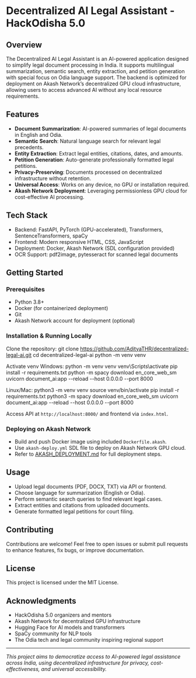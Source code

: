 # Decentralized AI Legal Assistant - HackOdisha 5.0

## Overview
The Decentralized AI Legal Assistant is an AI-powered application designed to simplify legal document processing in India. It supports multilingual summarization, semantic search, entity extraction, and petition generation with special focus on Odia language support. The backend is optimized for deployment on Akash Network’s decentralized GPU cloud infrastructure, allowing users to access advanced AI without any local resource requirements.

## Features
- **Document Summarization**: AI-powered summaries of legal documents in English and Odia.
- **Semantic Search**: Natural language search for relevant legal precedents.
- **Entity Extraction**: Extract legal entities, citations, dates, and amounts.
- **Petition Generation**: Auto-generate professionally formatted legal petitions.
- **Privacy-Preserving**: Documents processed on decentralized infrastructure without retention.
- **Universal Access**: Works on any device, no GPU or installation required.
- **Akash Network Deployment**: Leveraging permissionless GPU cloud for cost-effective AI processing.

## Tech Stack
- Backend: FastAPI, PyTorch (GPU-accelerated), Transformers, SentenceTransformers, spaCy
- Frontend: Modern responsive HTML, CSS, JavaScript
- Deployment: Docker, Akash Network (SDL configuration provided)
- OCR Support: pdf2image, pytesseract for scanned legal documents

## Getting Started

### Prerequisites
- Python 3.8+
- Docker (for containerized deployment)
- Git
- Akash Network account for deployment (optional)

### Installation & Running Locally
Clone the repository:
git clone https://github.com/AdityaTHR/decentralized-legal-ai.git
cd decentralized-legal-ai
python -m venv venv


Activate venv
Windows:
python -m venv venv
venv\Scripts\activate
pip install -r requirements.txt
python -m spacy download en_core_web_sm
uvicorn document_ai:app --reload --host 0.0.0.0 --port 8000


Linux/Mac:
python3 -m venv venv
source venv/bin/activate
pip install -r requirements.txt
python3 -m spacy download en_core_web_sm
uvicorn document_ai:app --reload --host 0.0.0.0 --port 8000


Access API at `http://localhost:8000/` and frontend via `index.html`.

### Deploying on Akash Network
- Build and push Docker image using included `Dockerfile.akash`.
- Use `akash-deploy.yml` SDL file to deploy on Akash Network GPU cloud.
- Refer to [AKASH_DEPLOYMENT.md](docs/AKASH_DEPLOYMENT.md) for full deployment steps.

## Usage
- Upload legal documents (PDF, DOCX, TXT) via API or frontend.
- Choose language for summarization (English or Odia).
- Perform semantic search queries to find relevant legal cases.
- Extract entities and citations from uploaded documents.
- Generate formatted legal petitions for court filing.

## Contributing
Contributions are welcome! Feel free to open issues or submit pull requests to enhance features, fix bugs, or improve documentation.

## License
This project is licensed under the MIT License.

## Acknowledgments
- HackOdisha 5.0 organizers and mentors
- Akash Network for decentralized GPU infrastructure
- Hugging Face for AI models and transformers
- SpaCy community for NLP tools
- The Odia tech and legal community inspiring regional support

---

*This project aims to democratize access to AI-powered legal assistance across India, using decentralized infrastructure for privacy, cost-effectiveness, and universal accessibility.*
